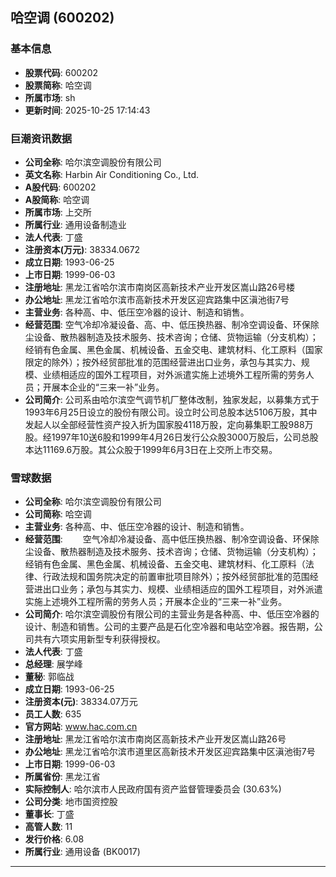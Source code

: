 ## 哈空调 (600202)

### 基本信息

- **股票代码**: 600202
- **股票简称**: 哈空调
- **所属市场**: sh
- **更新时间**: 2025-10-25 17:14:43

### 巨潮资讯数据

- **公司全称**: 哈尔滨空调股份有限公司
- **英文名称**: Harbin Air Conditioning Co., Ltd.
- **A股代码**: 600202
- **A股简称**: 哈空调
- **所属市场**: 上交所
- **所属行业**: 通用设备制造业
- **法人代表**: 丁盛
- **注册资本(万元)**: 38334.0672
- **成立日期**: 1993-06-25
- **上市日期**: 1999-06-03
- **注册地址**: 黑龙江省哈尔滨市南岗区高新技术产业开发区嵩山路26号楼
- **办公地址**: 黑龙江省哈尔滨市高新技术开发区迎宾路集中区滇池街7号
- **主营业务**: 各种高、中、低压空冷器的设计、制造和销售。
- **经营范围**: 空气冷却冷凝设备、高、中、低压换热器、制冷空调设备、环保除尘设备、散热器制造及技术服务、技术咨询；仓储、货物运输（分支机构）；经销有色金属、黑色金属、机械设备、五金交电、建筑材料、化工原料（国家限定的除外）；按外经贸部批准的范围经营进出口业务，承包与其实力、规模、业绩相适应的国外工程项目，对外派遣实施上述境外工程所需的劳务人员；开展本企业的“三来一补”业务。
- **公司简介**: 公司系由哈尔滨空气调节机厂整体改制，独家发起，以募集方式于1993年6月25日设立的股份有限公司。设立时公司总股本达5106万股，其中发起人以全部经营性资产投入折为国家股4118万股，定向募集职工股988万股。经1997年10送6股和1999年4月26日发行公众股3000万股后，公司总股本达11169.6万股。其公众股于1999年6月3日在上交所上市交易。

### 雪球数据

- **公司全称**: 哈尔滨空调股份有限公司
- **公司简称**: 哈空调
- **主营业务**: 各种高、中、低压空冷器的设计、制造和销售。
- **经营范围**: 　　空气冷却冷凝设备、高中低压换热器、制冷空调设备、环保除尘设备、散热器制造及技术服务、技术咨询；仓储、货物运输（分支机构）；经销有色金属、黑色金属、机械设备、五金交电、建筑材料、化工原料（法律、行政法规和国务院决定的前置审批项目除外）；按外经贸部批准的范围经营进出口业务；承包与其实力、规模、业绩相适应的国外工程项目，对外派遣实施上述境外工程所需的劳务人员；开展本企业的“三来一补”业务。
- **公司简介**: 哈尔滨空调股份有限公司的主营业务是各种高、中、低压空冷器的设计、制造和销售。公司的主要产品是石化空冷器和电站空冷器。报告期，公司共有六项实用新型专利获得授权。
- **法人代表**: 丁盛
- **总经理**: 展学峰
- **董秘**: 郭临战
- **成立日期**: 1993-06-25
- **注册资本(元)**: 38334.07万元
- **员工人数**: 635
- **官方网站**: www.hac.com.cn
- **注册地址**: 黑龙江省哈尔滨市南岗区高新技术产业开发区嵩山路26号
- **办公地址**: 黑龙江省哈尔滨市道里区高新技术开发区迎宾路集中区滇池街7号
- **上市日期**: 1999-06-03
- **所属省份**: 黑龙江省
- **实际控制人**: 哈尔滨市人民政府国有资产监督管理委员会 (30.63%)
- **公司分类**: 地市国资控股
- **董事长**: 丁盛
- **高管人数**: 11
- **发行价格**: 6.08
- **所属行业**: 通用设备 (BK0017)

---